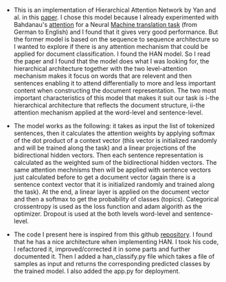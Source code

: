 - This is an implementation of Hierarchical Attention Network by Yan and al. in this [paper](https://www.cs.cmu.edu/~./hovy/papers/16HLT-hierarchical-attention-networks.pdf). I chose this model because I already experimented with Bahdanau's [attention](https://arxiv.org/abs/1409.0473) for a Neural [Machine translation task](https://github.com/MokaddemMouna/Pytorch/tree/master/Bahdanau_attention) (from German to English) and I found that it gives very good performance. But the former model is based on the sequence to sequence architecture so I wanted to explore if there is any attention mechanism that could be applied for document classification. I found the HAN model. So I read the paper and I found that the model does what I was looking for, the hierarchical architecture together with the two level-attention mechanism makes it focus on words that are relevent and then sentences enabling it to attend differentially to more and less important content when constructing the document representation. The two most important characteristics of this model that makes it suit our task is i-the hierarchical architecture that reflects the document structure, ii-the attention mechanism applied at the word-level and sentence-level.

- The model works as the following: it takes as input the list of tokenized sentences, then it calculates the attention weights by applying softmax of the dot product of a context vector (this vector is initialized randomly and will be trained along the task) and a linear projections of the bidirectional hidden vectors. Then each sentence representation is calculated as the weighted sum of the bidirectional hidden vectors. The same attention mechnisms then will be applied with sentence vectors just calculated before to get a document vector (again there is a sentence context vector that it is initialized randomly and trained along the task). At the end, a linear layer is applied on the document vector and then a softmax to get the probability of classes (topics). Categorical crossentropy is used as the loss function and adam algorith as the optimizer. Dropout is used at the both levels word-level and sentence-level. 

- The code I present here is inspired from this github [repository](https://github.com/sgrvinod/a-PyTorch-Tutorial-to-Text-Classification). I found that he has a nice architecture when implementing HAN. I took his code, I refactored it, improved/corrected it in some parts and further documented it. Then I added a han_classify.py file which takes a file of samples as input and returns the corresponding predicted classes by the trained model. I also added the app.py for deployment.
